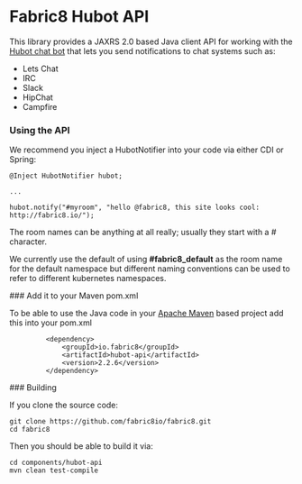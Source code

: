 Fabric8 Hubot API
=================

This library provides a JAXRS 2.0 based Java client API for working with the <a href="http://hubot.github.com/">Hubot chat bot</a> that lets you send notifications to chat systems such as:

* Lets Chat
* IRC
* Slack
* HipChat
* Campfire

### Using the API

We recommend you inject a HubotNotifier into your code via either CDI or Spring:

    @Inject HubotNotifier hubot;
    
    ...
    
    hubot.notify("#myroom", "hello @fabric8, this site looks cool: http://fabric8.io/");

The room names can be anything at all really; usually they start with a \# character.

We currently use the default of using **\#fabric8_default** as the room name for the default namespace but different naming conventions can be used to refer to different kubernetes namespaces.


### Add it to your Maven pom.xml

To be able to use the Java code in your [Apache Maven](http://maven.apache.org/) based project add this into your pom.xml

             <dependency>
                 <groupId>io.fabric8</groupId>
                 <artifactId>hubot-api</artifactId>
                 <version>2.2.6</version>
             </dependency>

### Building

If you clone the source code:

    git clone https://github.com/fabric8io/fabric8.git
    cd fabric8

Then you should be able to build it via:

    cd components/hubot-api
    mvn clean test-compile
